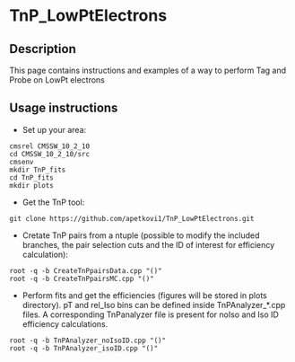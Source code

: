 # TnP_LowPtElectrons
## Description
This page contains instructions and examples of a way to perform Tag and Probe on LowPt electrons
## Usage instructions

* Set up your area:
```
cmsrel CMSSW_10_2_10
cd CMSSW_10_2_10/src
cmsenv
mkdir TnP_fits
cd TnP_fits
mkdir plots
```
* Get the TnP tool:
```
git clone https://github.com/apetkovi1/TnP_LowPtElectrons.git
```
* Cretate TnP pairs from a ntuple (possible to modify the included branches, the pair selection cuts and the ID of interest for efficiency calculation):
```
root -q -b CreateTnPpairsData.cpp "()"
root -q -b CreateTnPpairsMC.cpp "()"
```
* Perform fits and get the efficiencies (figures will be stored in plots directory). pT and rel_Iso bins can be defined inside TnPAnalyzer_*.cpp files. A corresponding TnPanalyzer file is present for noIso and Iso ID efficiency calculations.
```
root -q -b TnPAnalyzer_noIsoID.cpp "()"
root -q -b TnPAnalyzer_isoID.cpp "()"
```

